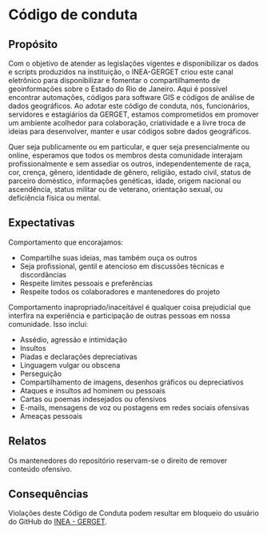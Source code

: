 # Código de conduta

## Propósito

Com o objetivo de atender as legislações vigentes e disponibilizar os dados e scripts produzidos na instituição, o INEA-GERGET criou este canal eletrônico para disponibilizar e fomentar o compartilhamento de geoinformações sobre o Estado do Rio de Janeiro.
Aqui é possível encontrar automações, códigos para software GIS e códigos de análise de dados geográficos. 
Ao adotar este código de conduta, nós, funcionários, servidores e estagiários da GERGET, estamos comprometidos em promover um ambiente acolhedor para colaboração, criatividade e a livre troca de ideias para desenvolver, manter e usar códigos sobre dados geográficos.

Quer seja publicamente ou em particular, e quer seja presencialmente ou online, esperamos que todos os membros desta comunidade interajam profissionalmente e sem assediar os outros, independentemente de raça, cor, crença, gênero, identidade de gênero, religião, estado civil, status de parceiro doméstico, informações genéticas, idade, origem nacional ou ascendência, status militar ou de veterano, orientação sexual, ou deficiência física ou mental.

## Expectativas

Comportamento que encorajamos:

 - Compartilhe suas ideias, mas também ouça os outros
 - Seja profissional, gentil e atencioso em discussões técnicas e discordâncias
 - Respeite limites pessoais e preferências
 - Respeite todos os colaboradores e mantenedores do projeto


Comportamento inapropriado/inaceitável é qualquer coisa prejudicial que interfira na experiência e participação de outras pessoas em nossa comunidade. Isso inclui:
 - Assédio, agressão e intimidação
 - Insultos
 - Piadas e declarações depreciativas
 - Linguagem vulgar ou obscena
 - Perseguição
 - Compartilhamento de imagens, desenhos gráficos ou depreciativos
 - Ataques e insultos ad hominem ou pessoais
 - Cartas ou poemas indesejados ou ofensivos
 - E-mails, mensagens de voz ou postagens em redes sociais ofensivas
 - Ameaças pessoais

## Relatos

Os mantenedores do repositório reservam-se o direito de remover conteúdo ofensivo. 

## Consequências

Violações deste Código de Conduta podem resultar em bloqueio do usuário do GitHub do [INEA - GERGET](https://github.com/INEA-GERGET).
